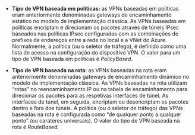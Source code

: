 - **Tipo de VPN baseada em políticas:** as VPNs baseadas em políticas eram anteriormente denominadas gateways de encaminhamento estático no modelo de implementação clássica. As VPNs baseadas em políticas encriptam e direcionam os pacotes através de túneis IPsec baseados nas políticas IPsec configuradas com as combinações de prefixos de endereços entre a rede no local e a VNet do Azure. Normalmente, a política (ou o seletor de tráfego), é definido como uma lista de acesso na configuração do dispositivo VPN. O valor para um tipo de VPN baseada em políticas é *PolicyBased*.

- **Tipo de VPN baseada na rota**: as VPNs baseadas na rota eram anteriormente denominadas gateways de encaminhamento dinâmico no modelo de implementação clássica. As VPNs baseadas na rota utilizam “rotas” no reencaminhamento IP ou na tabela de encaminhamento para direcionar os pacotes para as respetivas interfaces de túnel. As interfaces de túnel, em seguida, encriptam ou desencriptam os pacotes dentro e fora dos túneis. A política (ou o seletor de tráfego) das VPNs baseadas na rota é configurada como “de qualquer ponto a qualquer ponto” (ou carateres universais). O valor do tipo de VPN baseada na rota é *RouteBased*.


<!--HONumber=Jun16_HO2-->


